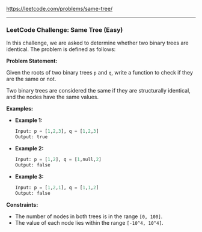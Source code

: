 https://leetcode.com/problems/same-tree/

---

### LeetCode Challenge: Same Tree (Easy)

In this challenge, we are asked to determine whether two binary trees are identical. The problem is defined as follows:

**Problem Statement:**

Given the roots of two binary trees `p` and `q`, write a function to check if they are the same or not.

Two binary trees are considered the same if they are structurally identical, and the nodes have the same values.

**Examples:**

- **Example 1:**

    ```python
    Input: p = [1,2,3], q = [1,2,3]
    Output: true
    ```

- **Example 2:**

    ```python
    Input: p = [1,2], q = [1,null,2]
    Output: false
    ```

- **Example 3:**

    ```python
    Input: p = [1,2,1], q = [1,1,2]
    Output: false
    ```

**Constraints:**

- The number of nodes in both trees is in the range `[0, 100]`.
- The value of each node lies within the range `[-10^4, 10^4]`.
